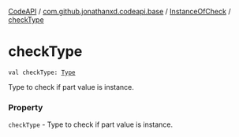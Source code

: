 [CodeAPI](../../index.md) / [com.github.jonathanxd.codeapi.base](../index.md) / [InstanceOfCheck](index.md) / [checkType](.)

# checkType

`val checkType: `[`Type`](http://docs.oracle.com/javase/6/docs/api/java/lang/reflect/Type.html)

Type to check if part value is instance.

### Property

`checkType` - Type to check if part value is instance.